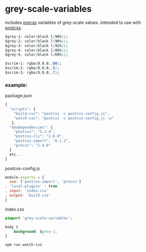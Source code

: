 # grey-scale-variables

includes [precss](https://www.npmjs.com/package/precss) variables of grey-scale values.
intended to use with [postcss](https://github.com/postcss/postcss).

```css
$grey-1: color(black l(98%));
$grey-2: color(black l(96%));
$grey-3: color(black l(92%));
$grey-4: color(black l(86%));
$grey-5: color(black l(60%));

$scrim-1: rgba(0,0,0,.08);
$scrim-2: rgba(0,0,0,.5);
$scrim-3: rgba(0,0,0,.7);
```

### example:

package.json
```javascript
{
  "scripts": {
    "build-css": "postcss -c postcss-config.js",
    "watch-css": "postcss -c postcss-config.js -w"
   },
  "devDependencies": {
    "postcss": "5.2.4",
    "postcss-cli": "2.6.0",
    "postcss-import": "8.1.2",
    "precss": "1.4.0"
  }
  etc...
}
```

postcss-config.js
```javascript
module.exports = {
  use: ['postcss-import', 'precss']
, 'local-plugins' : true
, input: 'index.css'
, output: 'build.css'
}
```

index.css
```css
@import 'grey-scale-variables';

body {
	background: $grey-1;
}

```

```
npm run watch-css
```
